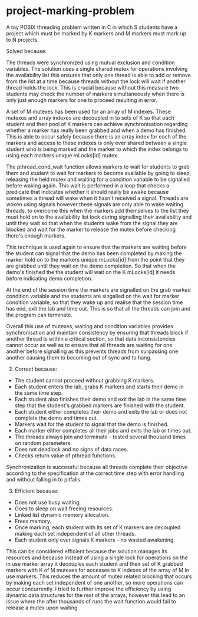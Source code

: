 # project-marking-problem
A toy POSIX threading problem written in C in which S students have a project which must be marked by K markers and M markers must mark up to N projects.

Solved because:

The threads were synchronized using mutual exclusion and condition variables. The solution uses a single shared mutex for operations involving the availability list this ensures that only one thread is able to add or remove from the list at a time because threads without the lock will wait if another thread holds the lock. This is crucial because without this measure two students may check the number of markers simultaneously when there is only just enough markers for one to proceed resulting in error.

A set of M mutexes has been used for an array of M indexes. These mutexes and array indexes are decoupled in to sets of K so that each student and their pool of K markers can achieve synchronisation regarding whether a marker has really been grabbed and when a demo has finished. This is able to occur safely because there is an array index for each of the markers and access to these indexes is only ever shared between a single student who is being marked and the marker to which the index belongs to using each markers unique mLocks[id] mutex.

The pthread_cond_wait function allows markers to wait for students to grab them and student to wait for markers to become available by going to sleep, releasing the held mutex and waiting for a condition variable to be signalled before waking again. This wait is performed in a loop that checks a predicate that indicates whether it should really be awake because sometimes a thread will wake when it hasn't received a signal. Threads are woken using signals however these signals are only able to wake waiting threads, to overcome this when the markers add themselves to the list they must hold on to the availability list lock during signalling their availability and until they wait so that when the students wake from the signal they are blocked and wait for the marker to release the mutex before checking there's enough markers.

This technique is used again to ensure that the markers are waiting before the student can signal that the demo has been completed by making the marker hold on to the markers unique mLocks[id] from the point that they are grabbed until they wait on the demo completion. So that when the demo's finished the the student will wait on the K mLocks[id] it needs before indicating demo completion.

At the end of the session time the markers are signalled on the grab marked condition variable and the students are singalled on the wait for marker condition variable, so that they wake up and realise that the session time has end, exit the lab and time out. This is so that all the threads can join and the program can terminate.

Overall this use of mutexes, waiting and condition variables provides synchronisation and maintain consistency by ensuring that threads block if another thread is within a critical section, so that data inconsistencies cannot occur as well as to ensure that all threads are waiting for one another before signalling as this prevents threads from surpassing one another causing them to becoming out of sync and to hang.

2. Correct because:

- The student cannot proceed without grabbing K markers.
- Each student enters the lab, grabs K markers and starts their demo in the same time step. 
- Each student also finishes their demo and exit the lab in the same time step that the student's grabbed markers are finished with the student.
- Each student either completes their demo and exits the lab or does not complete the demo and times out.
- Markers wait for the student to signal that the demo is finished.
- Each marker either completes all their jobs and exits the lab or times out.
- The threads always join and terminate - tested several thousand times on random parameters.
- Does not deadlock and no signs of data races.
- Checks return value of pthread functions.

Synchronization is successful because all threads complete their objective according to the specification at the correct time step with error handling and without falling in to pitfalls.

3. Efficient because:

- Does not use busy waiting.
- Goes to sleep on wait freeing resources.
- Linked list dynamic memory allocation.
- Frees memory.
- Once marking, each student with its set of K markers are decoupled making each set independent of all other threads.
- Each student only ever signals K markers - no wasted awakening.

This can be considered efficient because the solution manages its resources and because instead of using a single lock for operations on the in use marker array it decouples each student and their set of K grabbed markers with K of M mutexes for accesses to K indexes of the array of M in use markers. This reduces the amount of mutex related blocking that occurs by making each set independent of one another, so more operations can occur concurrently. I tried to further improve the efficiency by using dynamic data structures for the rest of the arrays, however this lead to an issue where the after thousands of runs the wait function would fail to release a mutex upon waiting.
